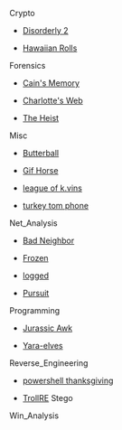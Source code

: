 Crypto
- [Disorderly 2](https://gitlab.com/aptgetKubert/holiday_5ctf/-/wikis/Disorderly-2)

- [Hawaiian Rolls](https://gitlab.com/aptgetKubert/holiday_5ctf/-/wikis/crypto-hawaiianrolls)

Forensics

- [Cain's Memory](https://gitlab.com/aptgetKubert/holiday_5ctf/-/wikis/forensics-cainsmemory)

- [Charlotte's Web](https://gitlab.com/aptgetKubert/holiday_5ctf/-/wikis/forensics-charlottesweb)

- [The Heist](https://gitlab.com/aptgetKubert/holiday_5ctf/-/wikis/forensics-the_heist)

Misc

- [Butterball](https://gitlab.com/aptgetKubert/holiday_5ctf/-/wikis/OSINT-ButterBall)

- [Gif Horse](https://gitlab.com/aptgetKubert/holiday_5ctf/-/wikis/MISC-gifhorse)

- [league of k.vins](https://gitlab.com/aptgetKubert/holiday_5ctf/-/wikis/OSINT-kvins)

- [turkey tom phone](https://gitlab.com/aptgetKubert/holiday_5ctf/-/wikis/OSINT-turkeytom)

Net_Analysis

- [Bad Neighbor](https://gitlab.com/aptgetKubert/holiday_5ctf/-/wikis/net_analysis-badneighbor)

- [Frozen](https://gitlab.com/aptgetKubert/holiday_5ctf/-/wikis/net_analysis-frozen)

- [logged](https://gitlab.com/aptgetKubert/holiday_5ctf/-/wikis/net_analysis-logged)

- [Pursuit](https://gitlab.com/aptgetKubert/holiday_5ctf/-/wikis/net_analysis-pursuit)

Programming

- [Jurassic Awk](https://gitlab.com/aptgetKubert/holiday_5ctf/-/wikis/prog-jurassicawk)

- [Yara-elves](https://gitlab.com/aptgetKubert/holiday_5ctf/-/wikis/prog-yara_elves)

Reverse_Engineering

- [powershell thanksgiving](https://gitlab.com/aptgetKubert/holiday_5ctf/-/wikis/rev_eng_powershell_thanksgiving)

- [TrollRE](https://gitlab.com/aptgetKubert/holiday_5ctf/-/wikis/rev_eng_trollre)
Stego

Win_Analysis


